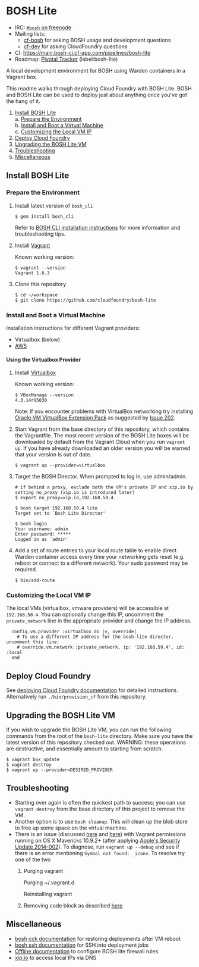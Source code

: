 # BOSH Lite

* IRC: [`#bosh` on freenode](http://webchat.freenode.net/?channels=bosh)
* Mailing lists:
  - [cf-bosh](https://lists.cloudfoundry.org/pipermail/cf-bosh) for asking BOSH usage and development questions
  - [cf-dev](https://lists.cloudfoundry.org/pipermail/cf-dev) for asking CloudFoundry questions
* CI: <https://main.bosh-ci.cf-app.com/pipelines/bosh-lite>
* Roadmap: [Pivotal Tracker](https://www.pivotaltracker.com/n/projects/956238) (label:bosh-lite)

A local development environment for BOSH using Warden containers in a Vagrant box.

This readme walks through deploying Cloud Foundry with BOSH Lite. BOSH and BOSH Lite can be used to deploy just about anything once you've got the hang of it.

1. [Install BOSH Lite](#install-bosh-lite)  
    a. [Prepare the Environment](#prepare-the-environment)  
    b. [Install and Boot a Virtual Machine](#install-and-boot-a-virtual-machine)  
    c. [Customizing the Local VM IP](#customizing-the-local-vm-ip)  
2. [Deploy Cloud Foundry](#deploy-cloud-foundry)
3. [Upgrading the BOSH Lite VM](#upgrading-the-bosh-lite-vm)
4. [Troubleshooting](#troubleshooting)
5. [Miscellaneous](#miscellaneous)

## Install BOSH Lite

### Prepare the Environment

1. Install latest version of `bosh_cli`

   ```
   $ gem install bosh_cli
   ```

   Refer to [BOSH CLI installation instructions](http://docs.cloudfoundry.org/bosh/bosh-cli.html) for more information and troubleshooting tips.

1. Install [Vagrant](http://www.vagrantup.com/downloads.html)

    Known working version:

    ```
    $ vagrant --version
    Vagrant 1.6.3
    ```

1. Clone this repository

    ```
    $ cd ~/workspace
    $ git clone https://github.com/cloudfoundry/bosh-lite
    ```

### Install and Boot a Virtual Machine

Installation instructions for different Vagrant providers:

* Virtualbox (below)
* [AWS](docs/aws-provider.md)

#### Using the Virtualbox Provider

1. Install [Virtualbox](https://www.virtualbox.org/wiki/Downloads)

    Known working version:

    ```
    $ VBoxManage --version
    4.3.14r95030
    ```

    Note: If you encounter problems with VirtualBox networking try installing [Oracle VM VirtualBox Extension Pack](https://www.virtualbox.org/wiki/Downloads) as suggested by [Issue 202](https://github.com/cloudfoundry/bosh-lite/issues/202).

1. Start Vagrant from the base directory of this repository, which contains the Vagrantfile. The most recent version of the BOSH Lite boxes will be downloaded by default from the Vagrant Cloud when you run `vagrant up`. If you have already downloaded an older version you will be warned that your version is out of date.

    ```
    $ vagrant up --provider=virtualbox
    ```

1. Target the BOSH Director. When prompted to log in, use admin/admin.

    ```
    # if behind a proxy, exclude both the VM's private IP and xip.io by setting no_proxy (xip.io is introduced later)
    $ export no_proxy=xip.io,192.168.50.4

    $ bosh target 192.168.50.4 lite
    Target set to `Bosh Lite Director'

    $ bosh login
    Your username: admin
    Enter password: *****
    Logged in as `admin'
    ```

1. Add a set of route entries to your local route table to enable direct Warden container access every time your networking gets reset (e.g. reboot or connect to a different network). Your sudo password may be required.

    ```
    $ bin/add-route
    ```

### Customizing the Local VM IP

The local VMs (virtualbox, vmware providers) will be accessible at `192.168.50.4`. You can optionally change this IP, uncomment the `private_network` line in the appropriate provider and change the IP address.

```
  config.vm.provider :virtualbox do |v, override|
    # To use a different IP address for the bosh-lite director, uncomment this line:
    # override.vm.network :private_network, ip: '192.168.59.4', id: :local
  end
```

## Deploy Cloud Foundry

See [deploying Cloud Foundry documentation](http://docs.cloudfoundry.org/deploying/boshlite/deploy_cf_boshlite.html) for detailed instructions. Alternatively run `./bin/provision_cf` from this repository.

## Upgrading the BOSH Lite VM

If you wish to upgrade the BOSH Lite VM, you can run the following commands from the root of the `bosh-lite` directory. Make sure you have the latest version of this repository checked out. WARNING: these operations are destructive, and essentially amount to starting from scratch.

```
$ vagrant box update
$ vagrant destroy
$ vagrant up --provider=DESIRED_PROVIDER
```

## Troubleshooting

* Starting over again is often the quickest path to success; you can use `vagrant destroy` from the base directory of this project to remove the VM.
* Another option is to use `bosh cleanup`. This will clean up the blob store to free up some space on the virtual machine.
* There is an issue (discussed [here](https://groups.google.com/a/cloudfoundry.org/forum/m/#!topic/bosh-users/n2qYrpPUJaE) and [here](https://github.com/mitchellh/vagrant/issues/3589)) with Vagrant permissions running on OS X Mavericks 10.9.2+ (after applying [Apple's Security Update 2014-002](http://support.apple.com/en-us/HT202966)). To diagnose, run `vagrant up --debug` and see if there is an error mentioning `Symbol not found: _iconv`. To resolve try one of the two
  1. Purging vagrant

     Purging ~/.vagrant.d

     Reinstalling vagrant

  2. Removing code block as described [here](https://github.com/mitchellh/vagrant/issues/3589#issuecomment-42255427)

## Miscellaneous

* [bosh cck documentation](docs/bosh-cck.md) for restoring deployments after VM reboot
* [bosh ssh documentation](docs/bosh-ssh.md) for SSH into deployment jobs
* [Offline documentation](docs/offline-dns.md) to configure BOSH lite firewall rules
* [xip.io](http://xip.io) to access local IPs via DNS

